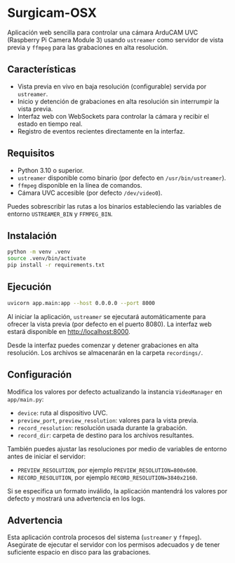 # Surgicam-OSX

Aplicación web sencilla para controlar una cámara ArduCAM UVC (Raspberry Pi Camera Module 3) usando `ustreamer` como servidor de vista previa y `ffmpeg` para las grabaciones en alta resolución.

## Características

- Vista previa en vivo en baja resolución (configurable) servida por `ustreamer`.
- Inicio y detención de grabaciones en alta resolución sin interrumpir la vista previa.
- Interfaz web con WebSockets para controlar la cámara y recibir el estado en tiempo real.
- Registro de eventos recientes directamente en la interfaz.

## Requisitos

- Python 3.10 o superior.
- `ustreamer` disponible como binario (por defecto en `/usr/bin/ustreamer`).
- `ffmpeg` disponible en la línea de comandos.
- Cámara UVC accesible (por defecto `/dev/video0`).

Puedes sobrescribir las rutas a los binarios estableciendo las variables de entorno `USTREAMER_BIN` y `FFMPEG_BIN`.

## Instalación

```bash
python -m venv .venv
source .venv/bin/activate
pip install -r requirements.txt
```

## Ejecución

```bash
uvicorn app.main:app --host 0.0.0.0 --port 8000
```

Al iniciar la aplicación, `ustreamer` se ejecutará automáticamente para ofrecer la vista previa (por defecto en el puerto 8080). La interfaz web estará disponible en [http://localhost:8000](http://localhost:8000).

Desde la interfaz puedes comenzar y detener grabaciones en alta resolución. Los archivos se almacenarán en la carpeta `recordings/`.

## Configuración

Modifica los valores por defecto actualizando la instancia `VideoManager` en `app/main.py`:

- `device`: ruta al dispositivo UVC.
- `preview_port`, `preview_resolution`: valores para la vista previa.
- `record_resolution`: resolución usada durante la grabación.
- `record_dir`: carpeta de destino para los archivos resultantes.

También puedes ajustar las resoluciones por medio de variables de entorno antes de iniciar el servidor:

- `PREVIEW_RESOLUTION`, por ejemplo `PREVIEW_RESOLUTION=800x600`.
- `RECORD_RESOLUTION`, por ejemplo `RECORD_RESOLUTION=3840x2160`.

Si se especifica un formato inválido, la aplicación mantendrá los valores por defecto y mostrará una advertencia en los logs.

## Advertencia

Esta aplicación controla procesos del sistema (`ustreamer` y `ffmpeg`). Asegúrate de ejecutar el servidor con los permisos adecuados y de tener suficiente espacio en disco para las grabaciones.
